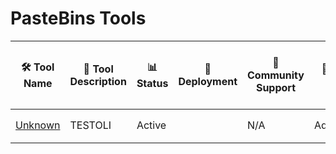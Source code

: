 # PasteBins Tools
| 🛠️ Tool Name | 📝 Tool Description| 📊 Status | 🚀 Deployment | 🤝 Community Support | 🧠 Tech Level | ✨ Key Core Features of the Tool | 💻 OS | 📴 Offline | 📱 Mobile | 🌐 Languages | 🔐 Security/Privacy Features | 🔧 Maintenance/Sustainability | 📥 Data Collection | 🧾 License | 💰 Cost | 📚 Docs | ⭐ Rating |
|--------------|---------------------|------------|---------------|-----------------------|---------------|-------------------------|--------|--------|------------|------------|---------------|------------------------------|--------------------------------|--------------------|------------|----------|----------|
| [Unknown](#) | TESTOLI | Active |  | N/A | Advanced | N/A | N/A | N/A | N/A | N/A | N/A | N/A | N/A | N/A | N/A | [Details](pastebins/Unknown.md) | ⭐⭐⭐⭐☆ (4.00) |
